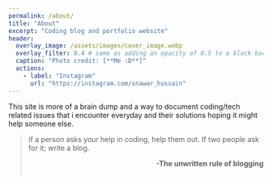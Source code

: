 ```yaml
---
permalink: /about/
title: "About"
excerpt: "Coding blog and portfolio website"
header:
  overlay_image: /assets/images/cover_image.webp
  overlay_filter: 0.4 # same as adding an opacity of 0.5 to a black background
  caption: "Photo credit: [**Me :D**]"
  actions:
    - label: "Instagram"
      url: "https://instagram.com/snawar_hussain"
---
```


This site is more of a brain dump and a way to document coding/tech related issues that i encounter everyday and their solutions hoping it might help someone else.

<!--- <A blog where i mostly write about tech and programming. &nbsp;> ()-->

> if a person asks your help in coding, help them out. If two people ask for it; write a blog.
>
> <div style="text-align: right" ><b>-The unwritten rule of blogging </b> </div>  &nbsp;
